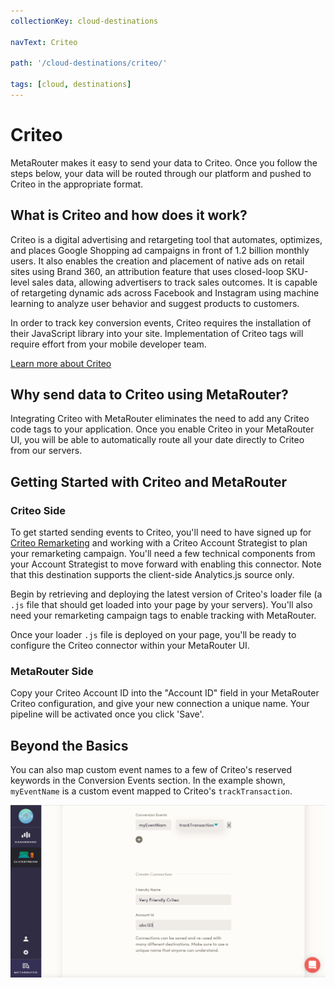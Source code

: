 ```yaml
---
collectionKey: cloud-destinations

navText: Criteo

path: '/cloud-destinations/criteo/'

tags: [cloud, destinations]
---
```


# Criteo

MetaRouter makes it easy to send your data to Criteo. Once you follow the steps below, your data will be routed through our platform and pushed to Criteo in the appropriate format.

## What is Criteo and how does it work?

Criteo is a digital advertising and retargeting tool that automates, optimizes, and places Google Shopping ad campaigns in front of 1.2 billion monthly users. It also enables the creation and placement of native ads on retail sites using Brand 360, an attribution feature that uses closed-loop SKU-level sales data, allowing advertisers to track sales outcomes. It is capable of retargeting dynamic ads across Facebook and Instagram using machine learning to analyze user behavior and suggest products to customers.

In order to track key conversion events, Criteo requires the installation of their JavaScript library into your site. Implementation of Criteo tags will require effort from your mobile developer team.

[Learn more about Criteo](https://www.criteo.com/)

## Why send data to Criteo using MetaRouter?

Integrating Criteo with MetaRouter eliminates the need to add any Criteo code tags to your application. Once you enable Criteo in your MetaRouter UI, you will be able to automatically route all your date directly to Criteo from our servers.

## Getting Started with Criteo and MetaRouter

### Criteo Side

To get started sending events to Criteo, you'll need to have signed up for [Criteo Remarketing](http://www.criteo.com/) and working with a Criteo Account Strategist to plan your remarketing campaign. You'll need a few technical components from your Account Strategist to move forward with enabling this connector. Note that this destination supports the client-side Analytics.js source only.

Begin by retrieving and deploying the latest version of Criteo's loader file (a `.js` file that should get loaded into your page by your servers). You'll also need your remarketing campaign tags to enable tracking with MetaRouter.

Once your loader `.js` file is deployed on your page, you'll be ready to configure the Criteo connector within your MetaRouter UI.

### MetaRouter Side

Copy your Criteo Account ID into the "Account ID" field in your MetaRouter Criteo configuration, and give your new connection a unique name. Your pipeline will be activated once you click 'Save'.

## Beyond the Basics

You can also map custom event names to a few of Criteo's reserved keywords in the Conversion Events section. In the example shown, `myEventName` is a custom event mapped to Criteo's `trackTransaction`.

![criteo1](/images/criteo1v2.png)
